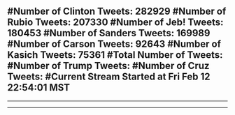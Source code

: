 #Number of Clinton Tweets: 282929
#Number of Rubio Tweets: 207330
#Number of Jeb! Tweets: 180453
#Number of Sanders Tweets: 169989
#Number of Carson Tweets: 92643
#Number of Kasich Tweets: 75361
#Total Number of Tweets:  
#Number of Trump Tweets: 
#Number of Cruz Tweets: 
#Current Stream Started at Fri Feb 12 22:54:01 MST
---
---
---
